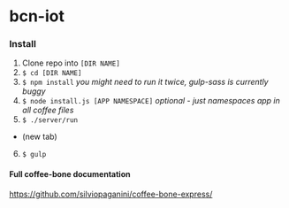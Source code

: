 # bcn-iot

### Install

1. Clone repo into `[DIR NAME]`
2. `$ cd [DIR NAME]`
3. `$ npm install` *you might need to run it twice, gulp-sass is currently buggy*
4. `$ node install.js [APP NAMESPACE]` *optional - just namespaces app in all coffee files*
5. `$ ./server/run`
* (new tab)
6. `$ gulp`

#### Full coffee-bone documentation 

https://github.com/silviopaganini/coffee-bone-express/
